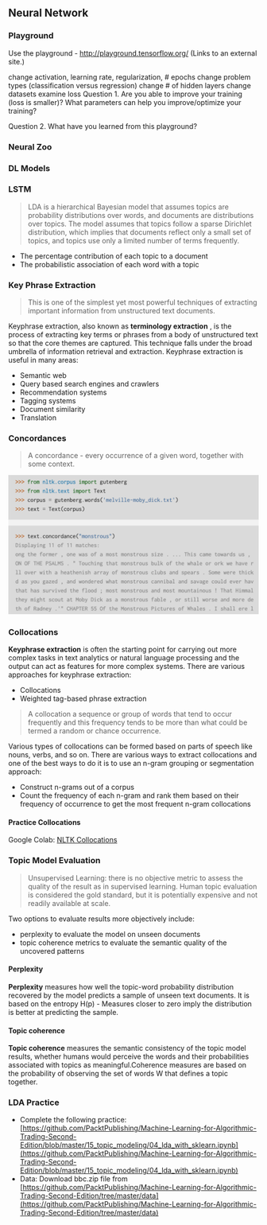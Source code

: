 ## Neural Network

### Playground

Use the playground - http://playground.tensorflow.org/ (Links to an external site.) 

change activation, learning rate, regularization, # epochs
change problem types (classification versus regression)
change # of hidden layers
change datasets
examine loss
Question 1. Are you able to improve your training (loss is smaller)? What parameters can help you improve/optimize your training?

Question 2. What have you learned from this playground?


### Neural Zoo
<object data="_static/The_Neural_Network_Zoo.pdf" width="950" height="650" type='application/pdf'/></object>




### DL Models
<object data="_static/deep-learning-lecture.pdf" width="950" height="650" type='application/pdf'/></object>

### LSTM

<object data="_static/rnn-lstm-neural-network.pdf" width="950" height="650" type='application/pdf'/></object>


> LDA is a hierarchical Bayesian model that assumes topics are probability distributions over words, and documents are distributions over topics. The model assumes that topics follow a sparse Dirichlet distribution, which implies that documents reflect only a small set of topics, and topics use only a limited number of terms frequently.

- The percentage contribution of each topic to a document
- The probabilistic association of each word with a topic

### Key Phrase Extraction

> This is one of the simplest yet most powerful techniques of extracting important information from unstructured text documents.

Keyphrase extraction, also known as **terminology extraction** , is the process of extracting key terms or phrases from a body of unstructured text so that the core themes are captured. This technique falls under the broad umbrella of information retrieval and extraction. Keyphrase extraction is useful in many areas:

- Semantic web
- Query based search engines and crawlers
- Recommendation systems
- Tagging systems
- Document similarity
- Translation

### Concordances

> A concordance - every occurrence of a given word, together with some context. 


![](_static/concordance.png)

### Collocations
 
**Keyphrase extraction** is often the starting point for carrying out more complex tasks in text analytics or natural language processing and the output can act as features for more complex systems. There are various approaches for keyphrase extraction:

- Collocations
- Weighted tag-based phrase extraction

> A collocation a sequence or group of words that tend to occur frequently and this frequency tends to be more than what could be termed a random or chance occurrence. 

Various types of collocations can be formed based on parts of speech like nouns, verbs, and so on. There are various ways to extract collocations and one of the best ways to do it is to use an n-gram grouping or segmentation approach: 
- Construct n-grams out of a corpus 
- Count the frequency of each n-gram and rank them based on their frequency of occurrence to get the most frequent n-gram collocations
 
 #### Practice Collocations
 
 Google Colab: [NLTK Collocations](https://colab.research.google.com/drive/1uiflgnsTjirMEW2WlfKKK8jIcRSZebpT?usp=sharing)

### Topic Model Evaluation


> Unsupervised Learning: there is no objective metric to assess the quality of the result as in supervised learning. Human topic evaluation is considered the gold standard, but it is potentially expensive and not readily available at scale.

Two options to evaluate results more objectively include:

- perplexity to evaluate the model on unseen documents 
- topic coherence metrics to evaluate the semantic quality of the uncovered patterns

#### Perplexity

**Perplexity** measures how well the topic-word probability distribution recovered by the model predicts a sample of unseen text documents. It is based on the entropy H(p) - Measures closer to zero imply the distribution is better at predicting the sample.

#### Topic coherence

**Topic coherence** measures the semantic consistency of the topic model results, whether humans would perceive the words and their probabilities associated with topics as meaningful.Coherence measures are based on the probability of observing the set of words W that defines a topic together.

### LDA Practice

- Complete the following practice: [https://github.com/PacktPublishing/Machine-Learning-for-Algorithmic-Trading-Second-Edition/blob/master/15_topic_modeling/04_lda_with_sklearn.ipynb](https://github.com/PacktPublishing/Machine-Learning-for-Algorithmic-Trading-Second-Edition/blob/master/15_topic_modeling/04_lda_with_sklearn.ipynb)
- Data: Download bbc.zip file from [https://github.com/PacktPublishing/Machine-Learning-for-Algorithmic-Trading-Second-Edition/tree/master/data](https://github.com/PacktPublishing/Machine-Learning-for-Algorithmic-Trading-Second-Edition/tree/master/data)